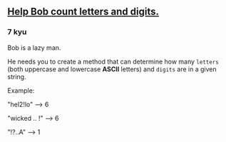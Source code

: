 <h2><a href=https://www.codewars.com/kata/5738f5ea9545204cec000155/train/javascript target="_blank">Help Bob count letters and digits.</a></h2><h3>7 kyu</h3><p>Bob is a lazy man. </p><p>He needs you to create a method that can determine how many <code>letters</code> (both uppercase and lowercase <strong>ASCII</strong> letters) and <code>digits</code> are in a given string.</p><p>Example:</p><p>"hel2!lo" --&gt; 6</p><p>"wicked .. !" --&gt; 6</p><p>"!?..A" --&gt; 1</p>